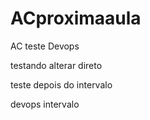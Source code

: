 # ACproximaaula
AC teste Devops

testando alterar direto 



teste depois do intervalo


devops intervalo